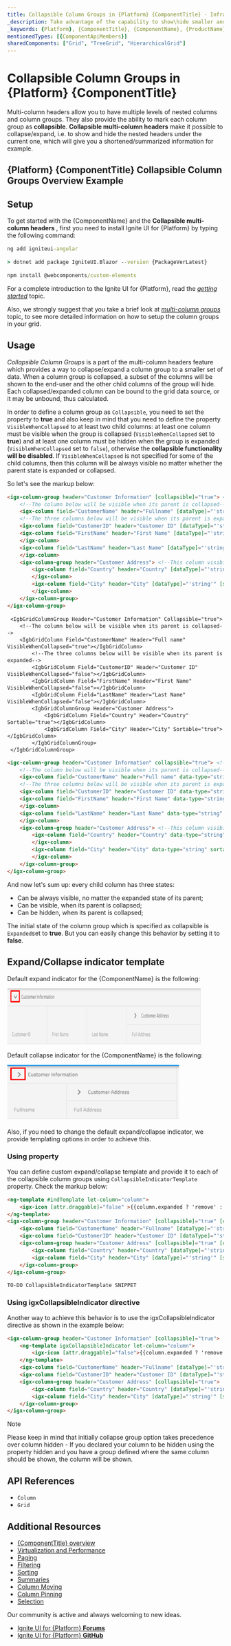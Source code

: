 ```yaml
---
title: Collapsible Column Groups in {Platform} {ComponentTitle} - Infragistics
_description: Take advantage of the capability to show\hide smaller and concise set of data with the use of collapsible column groups in our {Platform} {ComponentTitle}. Try it now!
_keywords: {Platform}, {ComponentTitle}, {ComponentName}, {ProductName}, Infragistics
mentionedTypes: [{ComponentApiMembers}]
sharedComponents: ["Grid", "TreeGrid", "HierarchicalGrid"]
---
```

# Collapsible Column Groups in {Platform} {ComponentTitle}

Multi-column headers allow you to have multiple levels of nested columns and column groups. They also provide the ability to mark each column group as **collapsible**. **Collapsible multi-column headers** make it possible to collapse/expand, i.e. to show and hide the nested headers under the current one, which will give you a shortened/summarized information for example.

## {Platform} {ComponentTitle} Collapsible Column Groups Overview Example

<code-view style="height:600px" 
           data-demos-base-url="{environment:demosBaseUrl}" 
           iframe-src="{environment:demosBaseUrl}/{ComponentSample}-collapsible-groups"
            github-src="{ComponentSample}/collapsible-groups"
           alt="{Platform} {ComponentTitle} Collapsible Column Groups Overview Example">
</code-view>

## Setup

To get started with the {ComponentName} and the **Collapsible multi-column headers** , first you need to install Ignite UI for {Platform} by typing the following command:

<!-- Angular -->
```cmd
ng add igniteui-angular
```
<!-- end: Angular -->

<!-- Blazor -->
```cmd
> dotnet add package IgniteUI.Blazor --version {PackageVerLatest}
```
<!-- end: Blazor -->

<!-- WebComponents -->
```cmd
npm install @webcomponents/custom-elements
```
<!-- end: WebComponents -->

For a complete introduction to the Ignite UI for {Platform}, read the [*getting started*](../..\general-getting-started.md) topic.

Also, we strongly suggest that you take a brief look at [*multi-column groups*](multi-column-headers.md) topic, to see more detailed information on how to setup the column groups in your grid.

## Usage

*Collapsible Column Groups* is a part of the multi-column headers feature which provides a way to collapse/expand a column group to a smaller set of data. When a column group is collapsed, a subset of the columns will be shown to the end-user and the other child columns of the group will hide. Each collapsed/expanded column can be bound to the grid data source, or it may be unbound, thus calculated.

In order to define a column group as `Collapsible`, you need to set the property to **true** and also keep in mind that you need to define the property `VisibleWhenCollapsed` to at least two child columns: at least one column must be visible when the group is collapsed (`VisibleWhenCollapsed` set to **true**) and at least one column must be hidden when the group is expanded (`VisibleWhenCollapsed` set to `false`), otherwise the **collapsible functionality will be disabled**. If  `VisibleWhenCollapsed` is not specified for some of the child columns, then this column will be always visible no matter whether the parent state is expanded or collapsed.

So let's see the markup below:

```html
<igx-column-group header="Customer Information" [collapsible]="true"> <!-- Initially the column groups will be expanded--->
    <!--The column below will be visible when its parent is collapsed-->
    <igx-column field="CustomerName" header="Fullname" [dataType]="'string'" [visibleWhenCollapsed]="true"></igx-column>
    <!--The three columns below will be visible when its parent is expanded-->
    <igx-column field="CustomerID" header="Customer ID" [dataType]="'string'" [visibleWhenCollapsed]="false"></igx-column>
    <igx-column field="FirstName" header="First Name" [dataType]="'string'" [visibleWhenCollapsed]="false">
    </igx-column>
    <igx-column field="LastName" header="Last Name" [dataType]="'string'" [visibleWhenCollapsed]="false">
    </igx-column>
    <igx-column-group header="Customer Address"> <!--This column visibility will not be changed based on parent expand/collapsed state-->
        <igx-column field="Country" header="Country" [dataType]="'string'" [sortable]="true">
        </igx-column>
        <igx-column field="City" header="City" [dataType]="'string'" [sortable]="true">
        </igx-column>
    </igx-column-group>
</igx-column-group>
```

```razor
 <IgbGridColumnGroup Header="Customer Information" Collapsible="true">
    <!--The column below will be visible when its parent is collapsed-->
    <IgbGridColumn Field="CustomerName" Header="Full name" VisibleWhenCollapsed="true"></IgbGridColumn>
        <!--The three columns below will be visible when its parent is expanded-->
        <IgbGridColumn Field="CustomerID" Header="Customer ID" VisibleWhenCollapsed="false"></IgbGridColumn>
        <IgbGridColumn Field="FirstName" Header="First Name" VisibleWhenCollapsed="false"></IgbGridColumn>
        <IgbGridColumn Field="LastName" Header="Last Name" VisibleWhenCollapsed="false"></IgbGridColumn>
        <IgbGridColumnGroup Header="Customer Address">
            <IgbGridColumn Field="Country" Header="Country" Sortable="true"></IgbGridColumn>
            <IgbGridColumn Field="City" Header="City" Sortable="true"></IgbGridColumn>
        </IgbGridColumnGroup>
 </IgbGridColumnGroup>
```

```html
<igc-column-group header="Customer Information" collapsible="true"> <!-- Initially the column groups will be expanded--->
    <!--The column below will be visible when its parent is collapsed-->
    <igx-column field="CustomerName" header="Full name" data-type="string" visible-when-collapsed="true"></igx-column>
    <!--The three columns below will be visible when its parent is expanded-->
    <igx-column field="CustomerID" header="Customer ID" data-type="string" visible-when-collapsed="false"></igx-column>
    <igx-column field="FirstName" header="First Name" data-type="string" visible-when-collapsed="false">
    </igx-column>
    <igx-column field="LastName" header="Last Name" data-type="string" visible-when-collapsed="false">
    </igx-column>
    <igx-column-group header="Customer Address"> <!--This column visibility will not be changed based on parent expand/collapsed state-->
        <igx-column field="Country" header="Country" data-type="string" sortable="true">
        </igx-column>
        <igx-column field="City" header="City" data-type="string" sortable="true">
        </igx-column>
    </igx-column-group>
</igx-column-group>
```

And now let's sum up: every child column has three states:
-	Can be always visible, no matter the expanded state of its parent;
-	Can be visible, when its parent is collapsed;
-	Can be hidden, when its parent is collapsed;

The initial state of the column group which is specified as collapsible is `Expanded`set to **true**. But you can easily change this behavior by setting it to **false**.

## Expand/Collapse indicator template

Default expand indicator for the {ComponentName} is the following:

 <img class="responsive-img" src="../../../images/general/expand_indicator.png" style="width: 450px; height: 130px"/>

Default collapse indicator for the {ComponentName} is the following:

<img class="responsive-img" src="../../../images/general/collapsed_indicator.png" style="width: 400px; height: 130px"/>

Also, if you need to change the default expand/collapse indicator, we provide templating options in order to achieve this.


### Using property

You can define custom expand/collapse template and provide it to each of the collapsible column groups using `CollapsibleIndicatorTemplate` property. Check the markup below:

```html
<ng-template #indTemplate let-column="column">
    <igx-icon [attr.draggable]="false" >{{column.expanded ? 'remove' : 'add'}} </igx-icon>
</ng-template>
<igx-column-group header="Customer Information" [collapsible]="true" [collapsibleIndicatorTemplate]="indTemplate">
    <igx-column field="CustomerName" header="Fullname" [dataType]="'string'" [visibleWhenCollapsed]="true"></igx-column>
    <igx-column field="CustomerID" header="Customer ID" [dataType]="'string'" [visibleWhenCollapsed]="false"></igx-column>
    <igx-column-group header="Customer Address" [collapsible]="true" [collapsibleIndicatorTemplate]="indTemplate">
        <igx-column field="Country" header="Country" [dataType]="'string'" [sortable]="true" [visibleWhenCollapsed]="true"></igx-column>
        <igx-column field="City" header="City" [dataType]="'string'" [sortable]="true" [visibleWhenCollapsed]="false"></igx-column>
    </igx-column-group>
</igx-column-group>
```

```razor
TO-DO CollapsibleIndicatorTemplate SNIPPET
```

<!-- Angular -->
### Using igxCollapsibleIndicator directive

Another way to achieve this behavior is to use the igxCollapsibleIndicator directive as shown in the example below:

```html
<igx-column-group header="Customer Information" [collapsible]="true">
    <ng-template igxCollapsibleIndicator let-column="column">
        <igx-icon [attr.draggable]="false">{{column.expanded ? 'remove' : 'add'}} </<igx-icon>
    </ng-template>
    <igx-column field="CustomerName" header="Fullname" [dataType]="'string'" [visibleWhenCollapsed]="true"></igx-column>
    <igx-column field="CustomerID" header="Customer ID" [dataType]="'string'" [visibleWhenCollapsed]="false"></igx-column>
    <igx-column-group header="Customer Address" [collapsible]="true">
        <igx-column field="Country" header="Country" [dataType]="'string'" [sortable]="true" [visibleWhenCollapsed]="true"></igx-column>
        <igx-column field="City" header="City" [dataType]="'string'" [sortable]="true" [visibleWhenCollapsed]="false"></igx-column>
    </igx-column-group>
</igx-column-group>
```
<!-- end: Angular -->

> [!Note]
> Please keep in mind that initially collapse group option takes precedence over column hidden - If you declared your column to be hidden using the property
> hidden and you have a group defined where the same column should be shown, the column will be shown.


## API References

* `Column`
* `Grid`

## Additional Resources

* [{ComponentTitle} overview](overview.md)
* [Virtualization and Performance](virtualization.md)
* [Paging](paging.md)
* [Filtering](filtering.md)
* [Sorting](sorting.md)
* [Summaries](summaries.md)
* [Column Moving](column-moving.md)
* [Column Pinning](column-pinning.md)
* [Selection](selection.md)

Our community is active and always welcoming to new ideas.

* [Ignite UI for {Platform} **Forums**](https://www.infragistics.com/community/forums/f/ignite-ui-for-{Platform})
* [Ignite UI for {Platform} **GitHub**](https://github.com/IgniteUI/igniteui-{Platform})
